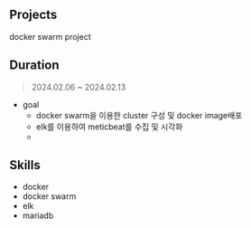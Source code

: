 ## Projects
docker swarm project

## Duration
> 2024.02.06 ~ 2024.02.13

- goal
  - docker swarm을 이용한 cluster 구성 및 docker image배포
  - elk를 이용하여 meticbeat를 수집 및 시각화
  - 

## Skills
- docker
- docker swarm
- elk
- mariadb

  

